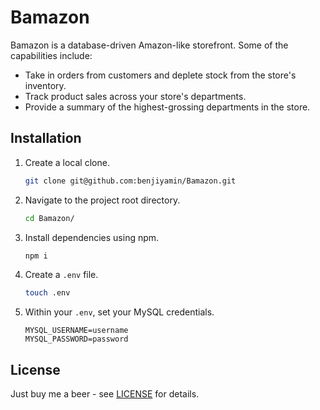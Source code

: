 # Bamazon

Bamazon is a database-driven Amazon-like storefront. Some of the capabilities include:

* Take in orders from customers and deplete stock from the store's inventory.
* Track product sales across your store's departments. 
* Provide a summary of the highest-grossing departments in the store.

## Installation

1. Create a local clone.
   
    ```bash
    git clone git@github.com:benjiyamin/Bamazon.git
    ```
    
2. Navigate to the project root directory.

    ```bash
    cd Bamazon/
    ```

3. Install dependencies using npm.
   
    ```bash
    npm i
    ```

4. Create a `.env` file.
   
    ```bash
    touch .env
    ```

5. Within your `.env`, set your MySQL credentials.
   
    ```
    MYSQL_USERNAME=username
    MYSQL_PASSWORD=password
    ```


## License

Just buy me a beer - see [LICENSE](LICENSE.md) for details.
